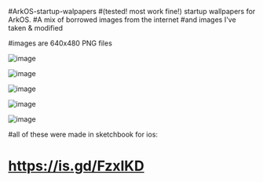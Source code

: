 #ArkOS-startup-walpapers
#(tested! most work fine!) startup wallpapers for ArkOS. 
#A mix of borrowed images from the internet 
#and images I've taken & modified  

#images are 640x480 PNG files

![image](https://github.com/user-attachments/assets/a478220a-5a67-40bc-b661-8c70caaae208)

![image](https://github.com/user-attachments/assets/83ea66e0-472f-4251-bd6f-708e215b5663)

![image](https://github.com/user-attachments/assets/a6e3426d-7e44-4e82-abea-b6425d1b7ca0)

![image](https://github.com/user-attachments/assets/533d3b18-82dd-408f-b149-d950c8b297b9)

![image](https://github.com/user-attachments/assets/d7e657a1-015a-41cb-bf6d-87f39dd095a9)


#all of these were made in sketchbook for ios:
# https://is.gd/FzxIKD

